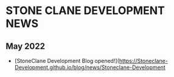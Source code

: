 # STONE CLANE DEVELOPMENT NEWS 
## May 2022 
* [StoneClane Development Blog opened!](https://Stoneclane-Development.github.io/blog/news/Stoneclane-Development
